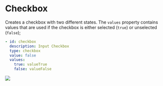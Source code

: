 # Checkbox

Creates a checkbox with two different states. The `values` property contains values that are used if the checkbox is either selected (`true`) or unselected (`false`);

```yaml
- id: checkbox
  description: Input Checkbox
  type: checkbox
  value: false
  values:
    true: valueTrue
    false: valueFalse  
```

![](/images/inputs/checkbox.png)
